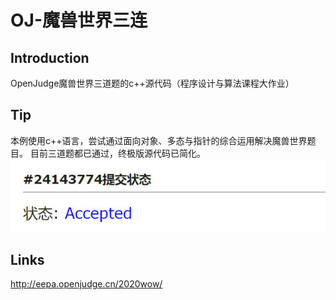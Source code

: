 # OJ-魔兽世界三连

## Introduction
OpenJudge魔兽世界三道题的c++源代码（程序设计与算法课程大作业）

## Tip
本例使用c++语言，尝试通过面向对象、多态与指针的综合运用解决魔兽世界题目。
目前三道题都已通过，终极版源代码已简化。
![](pic/1.jpg) 

## Links
http://eepa.openjudge.cn/2020wow/


